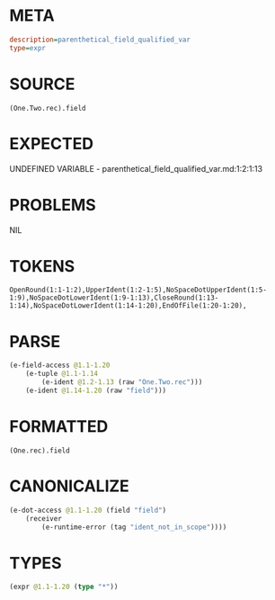 # META
~~~ini
description=parenthetical_field_qualified_var
type=expr
~~~
# SOURCE
~~~roc
(One.Two.rec).field
~~~
# EXPECTED
UNDEFINED VARIABLE - parenthetical_field_qualified_var.md:1:2:1:13
# PROBLEMS
NIL
# TOKENS
~~~zig
OpenRound(1:1-1:2),UpperIdent(1:2-1:5),NoSpaceDotUpperIdent(1:5-1:9),NoSpaceDotLowerIdent(1:9-1:13),CloseRound(1:13-1:14),NoSpaceDotLowerIdent(1:14-1:20),EndOfFile(1:20-1:20),
~~~
# PARSE
~~~clojure
(e-field-access @1.1-1.20
	(e-tuple @1.1-1.14
		(e-ident @1.2-1.13 (raw "One.Two.rec")))
	(e-ident @1.14-1.20 (raw "field")))
~~~
# FORMATTED
~~~roc
(One.rec).field
~~~
# CANONICALIZE
~~~clojure
(e-dot-access @1.1-1.20 (field "field")
	(receiver
		(e-runtime-error (tag "ident_not_in_scope"))))
~~~
# TYPES
~~~clojure
(expr @1.1-1.20 (type "*"))
~~~
